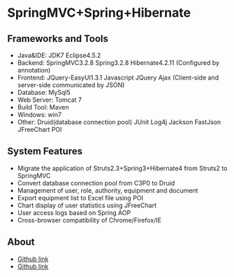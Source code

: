 ﻿SpringMVC+Spring+Hibernate
===============

Frameworks and Tools
-----------------------------------
* Java&IDE: JDK7 Eclipse4.5.2
* Backend:  SpringMVC3.2.8 Spring3.2.8 Hibernate4.2.11 (Configured by annotation)
* Frontend: JQuery-EasyUI1.3.1 Javascript JQuery Ajax (Client-side and server-side communicated by JSON)
* Database: MySql5
* Web Server: Tomcat 7
* Build Tool: Maven
* Windows: win7
* Other: Druid(database connection pool) JUnit Log4j Jackson FastJson JFreeChart POI

System Features
-----------------------------------
* Migrate the application of Struts2.3+Spring3+Hibernate4 from Struts2 to SpringMVC
* Convert database connection pool from C3P0 to Druid
* Management of user, role, authority, equipment and document
* Export equipment list to Excel file using POI
* Chart display of user statistics using JFreeChart
* User access logs based on Spring AOP
* Cross-browser compatibility of Chrome/Firefox/IE

About
-----------------------------------
* [Github link](https://github.com/rio4j)
* [Github link](https://github.com/yuweichen)